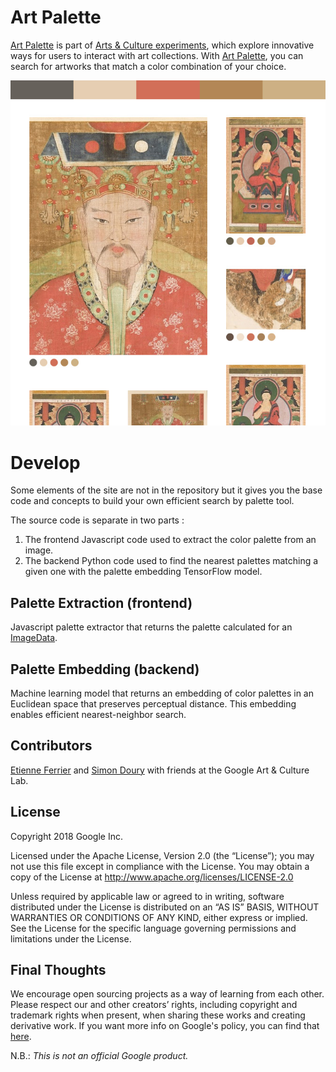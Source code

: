 # Art Palette

[Art Palette](https://artsexperiments.withgoogle.com/artpalette/) is part of [Arts & Culture experiments](https://experiments.withgoogle.com/arts-culture), which explore innovative
ways for users to interact with art collections. With [Art Palette](https://artsexperiments.withgoogle.com/artpalette/), you can
search for artworks that match a color combination of your choice.

![Art Palette](palette_example.jpg?raw=true)

# Develop

Some elements of the site are not in the repository but it gives you the base code and concepts to build your own efficient search by palette tool.

The source code is separate in two parts :

1. The frontend Javascript code used to extract the color palette from an image.
2. The backend Python code used to find the nearest palettes matching a given one with the palette embedding TensorFlow model.

## Palette Extraction (frontend)

Javascript palette extractor that returns the palette calculated for an [ImageData](https://developer.mozilla.org/en-US/docs/Web/API/ImageData).

## Palette Embedding (backend)

Machine learning model that returns an embedding of color palettes in an Euclidean space that preserves perceptual distance. This embedding enables efficient nearest-neighbor search.

## Contributors

[Etienne Ferrier](https://github.com/EtienneFerrier) and [Simon Doury](https://github.com/voglervoice) with friends at the Google Art & Culture Lab.

## License

Copyright 2018 Google Inc.

Licensed under the Apache License, Version 2.0 (the “License”); you may not use this file except in compliance with the License. You may obtain a copy of the License at http://www.apache.org/licenses/LICENSE-2.0

Unless required by applicable law or agreed to in writing, software distributed under the License is distributed on an “AS IS” BASIS, WITHOUT WARRANTIES OR CONDITIONS OF ANY KIND, either express or implied. See the License for the specific language governing permissions and limitations under the License.

## Final Thoughts

We encourage open sourcing projects as a way of learning from each other. Please respect our and other creators’ rights, including copyright and trademark rights when present, when sharing these works and creating derivative work. If you want more info on Google's policy, you can find that [here](https://www.google.com/permissions/).

N.B.: *This is not an official Google product.*
